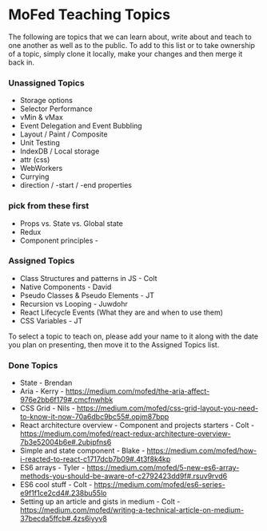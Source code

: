 # MoFed Teaching Topics

The following are topics that we can learn about, write about and teach to one another as well as to the public. To add to this list or to take ownership of a topic, simply clone it locally, make your changes and then merge it back in.

### Unassigned Topics

- Storage options
- Selector Performance
- vMin & vMax
- Event Delegation and Event Bubbling
- Layout / Paint / Composite
- Unit Testing
- IndexDB / Local storage
- attr (css)
- WebWorkers
- Currying
- direction / -start / -end properties

### pick from these first

- Props vs. State vs. Global state
- Redux
- Component principles - 

### Assigned Topics

- Class Structures and patterns in JS - Colt
- Native Components - David
- Pseudo Classes & Pseudo Elements - JT
- Recursion vs Looping - Juwdohr
- React Lifecycle Events (What they are and when to use them)
- CSS Variables - JT

To select a topic to teach on, please add your name to it along with the date you plan on presenting, then move it to the Assigned Topics list.

### Done Topics

- State - Brendan
- Aria - Kerry - https://medium.com/mofed/the-aria-affect-976e2bb6f179#.cmcfnwhbk
- CSS Grid - Nils - https://medium.com/mofed/css-grid-layout-you-need-to-know-it-now-70a6dbc9bc55#.opjm87bpp
- React architecture overview - Component and projects starters - Colt - https://medium.com/mofed/react-redux-architecture-overview-7b3e52004b6e#.2ubjpfns6
- Simple and state component - Blake - https://medium.com/mofed/how-i-reacted-to-react-c1717dcb7b09#.4t3f8k4kp
- ES6 arrays - Tyler - https://medium.com/mofed/5-new-es6-array-methods-you-should-be-aware-of-c2792423dd9f#.rsuv9rvd6
- ES6 cool stuff - Colt - https://medium.com/mofed/es6-series-e9f1f1ce2cd4#.238bu55lo
- Setting up an article and gists in medium - Colt - https://medium.com/mofed/writing-a-technical-article-on-medium-37becda5ffcb#.4zs6iyyv8




